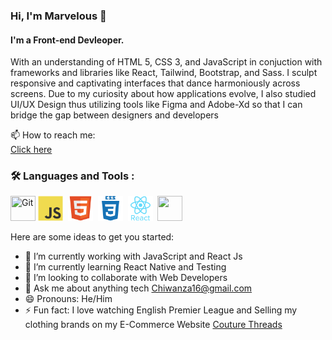 ### Hi, I'm Marvelous 👋 
#### I'm a Front-end Devleoper.
With an understanding of
HTML 5, CSS 3, and JavaScript in conjuction with frameworks and libraries like React, Tailwind, Bootstrap, and Sass. I sculpt responsive and captivating interfaces that dance harmoniously across screens. Due to my curiosity about how applications evolve, I also studied UI/UX Design thus utilizing tools like Figma and Adobe-Xd so that I can bridge the gap between designers and developers

📫 How to reach me: 
<br/>
<a href=""> Click here </a>
  
### :hammer_and_wrench: Languages and Tools :

<div>          
 <img src="https://cdn.jsdelivr.net/gh/devicons/devicon/icons/git/git-original.svg" title="Git" **alt="Git" width="40" height="40"/>
  <img src="https://github.com/devicons/devicon/blob/master/icons/javascript/javascript-original.svg" title="JavaScript" alt="JavaScript" width="40" height="40"/>&nbsp;
    <img src="https://github.com/devicons/devicon/blob/master/icons/html5/html5-original.svg" title="HTML5" alt="HTML" width="40" height="40"/>&nbsp;
    <img src="https://github.com/devicons/devicon/blob/master/icons/css3/css3-plain-wordmark.svg"  title="CSS3" alt="CSS" width="40" height="40"/>&nbsp;
    <img src="https://github.com/devicons/devicon/blob/master/icons/react/react-original-wordmark.svg" title="React" alt="React" width="40" height="40"/>&nbsp;
 <img src="https://cdn.jsdelivr.net/gh/devicons/devicon/icons/tailwindcss/tailwindcss-plain.svg" width="40" height="40" />&nbsp;
          
  
</div>


Here are some ideas to get you started:

- 🔭 I’m currently working with JavaScript and React Js
- 🌱 I’m currently learning React Native and Testing
- 👯 I’m looking to collaborate with Web Developers 
- 💬 Ask me about anything tech <a href="Chiwanza16@gmail.com">Chiwanza16@gmail.com</a>
- 😄 Pronouns: He/Him
- ⚡ Fun fact: I love watching English Premier League and Selling my clothing brands on my E-Commerce Website <a href=""> Couture Threads </a>

